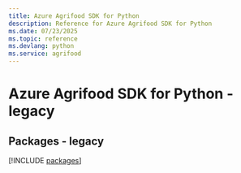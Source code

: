```yaml
---
title: Azure Agrifood SDK for Python
description: Reference for Azure Agrifood SDK for Python
ms.date: 07/23/2025
ms.topic: reference
ms.devlang: python
ms.service: agrifood
---
```

# Azure Agrifood SDK for Python - legacy
## Packages - legacy
[!INCLUDE [packages](agrifood-index.md)]